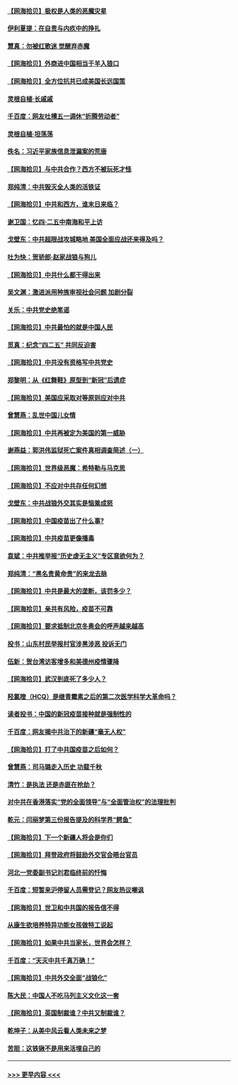 #### [【网海拾贝】极权是人类的恶魔灾星](../pages/nsc993/n12910697.md?t=04282302) 
#### [伊利夏提：在自责与内疚中的挣扎](../pages/nsc993/n12910493.md?t=04282302) 
#### [慧真：勿被红歌迷 觉醒弃赤魔](../pages/nsc993/n12910485.md?t=04282302) 
#### [【网海拾贝】外商进中国相当于羊入狼口](../pages/nsc993/n12908274.md?t=04282302) 
#### [【网海拾贝】全方位抗共已成美国长远国策](../pages/nsc993/n12906878.md?t=04282302) 
#### [灵根自植‧长戚戚](../pages/nsc993/n12905585.md?t=04282302) 
#### [千百度：网友吐槽五一调休“折腾劳动者”](../pages/nsc993/n12905934.md?t=04282302) 
#### [灵根自植‧坦荡荡](../pages/nsc993/n12905562.md?t=04282302) 
#### [佚名：习近平家族信息泄漏案的荒唐](../pages/nsc993/n12904705.md?t=04282302) 
#### [【网海拾贝】与中共合作？西方不被玩死才怪](../pages/nsc993/n12903873.md?t=04282302) 
#### [郑纯清：中共毁灭全人类的活铁证](../pages/nsc993/n12903785.md?t=04282302) 
#### [【网海拾贝】中共和西方，谁末日来临？](../pages/nsc993/n12903482.md?t=04282302) 
#### [谢卫国：忆四‧二五中南海和平上访](../pages/nsc993/n12902192.md?t=04282302) 
#### [戈壁东：中共超限战攻城略地 美国全面应战还来得及吗？](../pages/nsc993/n12902297.md?t=04282302) 
#### [吐为快：贺骄郎‧赵家战狼与狗儿](../pages/nsc993/n12902280.md?t=04282302) 
#### [【网海拾贝】中共什么都干得出来](../pages/nsc993/n12897500.md?t=04282302) 
#### [吴文渊：激进派用种族审视社会问题 加剧分裂](../pages/nsc993/n12893881.md?t=04282302) 
#### [关乐：中共党史绝笔谣](../pages/nsc993/n12897270.md?t=04282302) 
#### [【网海拾贝】中共最怕的就是中国人民](../pages/nsc993/n12894705.md?t=04282302) 
#### [觅真：纪念“四二五” 共同反迫害](../pages/nsc993/n12894553.md?t=04282302) 
#### [【网海拾贝】中共没有资格写中共党史](../pages/nsc993/n12892231.md?t=04282302) 
#### [郑黎明：从《红舞鞋》原型到“新冠”后遗症](../pages/nsc993/n12890469.md?t=04282302) 
#### [【网海拾贝】美国应采取对等原则应对中共](../pages/nsc993/n12889176.md?t=04282302) 
#### [曾慧燕：乱世中国儿女情](../pages/nsc993/n12887931.md?t=04282302) 
#### [【网海拾贝】中共再被定为美国的第一威胁](../pages/nsc993/n12887580.md?t=04282302) 
#### [谢燕益：郭洪伟监狱死亡案件真相调查简述（一）](../pages/nsc993/n12885648.md?t=04282302) 
#### [【网海拾贝】世界级恶魔：希特勒与马克思](../pages/nsc993/n12884062.md?t=04282302) 
#### [【网海拾贝】不应对中共存任何幻想](../pages/nsc993/n12881460.md?t=04282302) 
#### [戈壁东：中共战狼外交其实是恼羞成怒](../pages/nsc993/n12880392.md?t=04282302) 
#### [【网海拾贝】中国疫苗出了什么事?](../pages/nsc993/n12879124.md?t=04282302) 
#### [【网海拾贝】中共疫苗更像播毒](../pages/nsc993/n12876631.md?t=04282302) 
#### [袁斌：中共推举报“历史虚无主义”专区意欲何为？](../pages/nsc993/n12876530.md?t=04282302) 
#### [郑纯清：“黑名贵黄命贵”的来龙去脉](../pages/nsc993/n12875589.md?t=04282302) 
#### [【网海拾贝】中共是最大的垄断，该罚多少？](../pages/nsc993/n12874006.md?t=04282302) 
#### [【网海拾贝】亲共有风险，疫苗不可靠](../pages/nsc993/n12872224.md?t=04282302) 
#### [【网海拾贝】要求抵制北京冬奥会的呼声越来越高](../pages/nsc993/n12868962.md?t=04282302) 
#### [投书：山东村民举报村官涉黑涉恶 投诉无门](../pages/nsc993/n12869726.md?t=04282302) 
#### [伍新：贺台湾访客增多和美德州疫情骤降](../pages/nsc993/n12865651.md?t=04282302) 
#### [【网海拾贝】武汉到底死了多少人？](../pages/nsc993/n12863707.md?t=04282302) 
#### [羟氯喹（HCQ）是继青霉素之后的第二次医学科学大革命吗？](../pages/nsc993/n12638564.md?t=04282302) 
#### [读者投书：中国的新冠疫苗接种就是强制性的](../pages/nsc993/n12859932.md?t=04282302) 
#### [千百度：网友揭中共治下的新疆“毫无人权”](../pages/nsc993/n12858385.md?t=04282302) 
#### [【网海拾贝】打了中共国疫苗之后如何？](../pages/nsc993/n12857866.md?t=04282302) 
#### [曾慧燕：司马璐走入历史 功载千秋](../pages/nsc993/n12856996.md?t=04282302) 
#### [清竹：是执法 还是赤匪在抢劫？](../pages/nsc993/n12856952.md?t=04282302) 
#### [对中共在香港落实“党的全面领导”与“全面管治权”的法理批判](../pages/nsc993/n12856929.md?t=04282302) 
#### [乾元：闫丽梦第三份报告提及的科学界“鳄鱼”](../pages/nsc993/n12855985.md?t=04282302) 
#### [【网海拾贝】下一个新疆人将会是你们](../pages/nsc993/n12855864.md?t=04282302) 
#### [【网海拾贝】拜登政府将鼓励外交官会晤台官员](../pages/nsc993/n12853615.md?t=04282302) 
#### [河北一党委副书记刘君临终前的忏悔](../pages/nsc993/n12849420.md?t=04282302) 
#### [千百度：短暂来沪停留人员需登记？网友热议嘲讽](../pages/nsc993/n12853497.md?t=04282302) 
#### [【网海拾贝】世卫和中共国的报告信不得](../pages/nsc993/n12850902.md?t=04282302) 
#### [从康生欲培养特异功能女孩做特工说起](../pages/nsc993/n12849289.md?t=04282302) 
#### [【网海拾贝】如果中共当家长，世界会怎样？](../pages/nsc993/n12848436.md?t=04282302) 
#### [千百度：“天灭中共千真万确！”](../pages/nsc993/n12845659.md?t=04282302) 
#### [【网海拾贝】中共外交全面“战狼化”](../pages/nsc993/n12845607.md?t=04282302) 
#### [陈大民：中国人不吃马列主义文化这一套](../pages/nsc993/n12842496.md?t=04282302) 
#### [【网海拾贝】英国制裁谁？中共又制裁谁？](../pages/nsc993/n12840909.md?t=04282302) 
#### [乾坤子：从美中风云看人类未来之梦](../pages/nsc993/n12840590.md?t=04282302) 
#### [苦胆：这铁锹不是用来活埋自己的](../pages/nsc993/n12839512.md?t=04282302) 

----
#### [ >>> 更早内容 <<< ](../indexes/nsc993-earlier.md)
